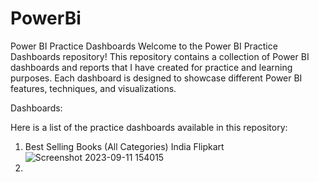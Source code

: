 # PowerBi
Power BI Practice Dashboards
Welcome to the Power BI Practice Dashboards repository!
This repository contains a collection of Power BI dashboards and reports that I have created for practice and learning purposes.
Each dashboard is designed to showcase different Power BI features, techniques, and visualizations.

Dashboards:

Here is a list of the practice dashboards available in this repository:
1. Best Selling Books (All Categories) India Flipkart
   ![Screenshot 2023-09-11 154015](https://github.com/Radag0n/PowerBi/assets/111700122/f8814dcb-e2ee-4953-8321-c9823bbfa2aa)
2.
